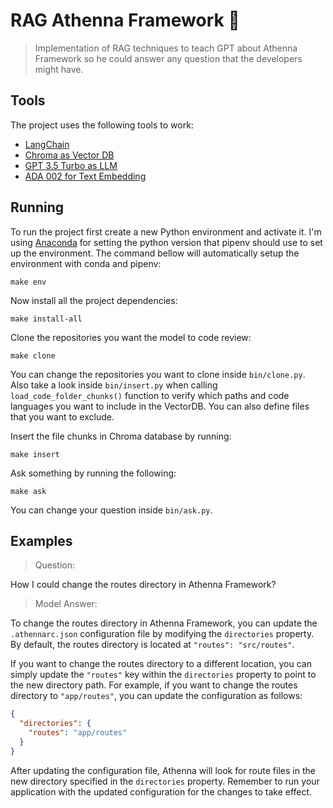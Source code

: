 # RAG Athenna Framework 🤖

> Implementation of RAG techniques to teach GPT about Athenna Framework so he could answer any question that the developers might have.

## Tools

The project uses the following tools to work:

- [LangChain](https://python.langchain.com/docs/introduction/)
- [Chroma as Vector DB](https://www.trychroma.com/)
- [GPT 3.5 Turbo as LLM](https://platform.openai.com/docs/models#gpt-3-5-turbo)
- [ADA 002 for Text Embedding](https://platform.openai.com/docs/models#embeddings)

## Running

To run the project first create a new Python environment and activate it. I'm using [Anaconda](https://www.anaconda.com/) for setting the python version that pipenv should use to set up the environment. The command bellow will automatically setup the environment with conda and pipenv:

```shell
make env
```

Now install all the project dependencies:

```shell
make install-all
```

Clone the repositories you want the model to code review:

```shell
make clone
```

You can change the repositories you want to clone inside `bin/clone.py`. Also take a look inside `bin/insert.py`
when calling `load_code_folder_chunks()` function to verify which paths and code languages you want to include in
the VectorDB. You can also define files that you want to exclude.

Insert the file chunks in Chroma database by running:

```shell
make insert
```

Ask something by running the following:

```shell
make ask
```

You can change your question inside `bin/ask.py`.

## Examples

> Question:

How I could change the routes directory in Athenna Framework?

> Model Answer:

To change the routes directory in Athenna Framework, you can update the `.athennarc.json` configuration file by modifying the `directories` property. By default, the routes directory is located at `"routes": "src/routes"`. 

If you want to change the routes directory to a different location, you can simply update the `"routes"` key within the `directories` property to point to the new directory path. For example, if you want to change the routes directory to `"app/routes"`, you can update the configuration as follows:

```json
{
  "directories": {
    "routes": "app/routes"
  }
}
```

After updating the configuration file, Athenna will look for route files in the new directory specified in the `directories` property. Remember to run your application with the updated configuration for the changes to take effect.
